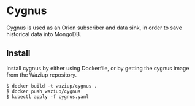 
Cygnus
======

Cygnus is used as an Orion subscriber and data sink, in order to save historical data into MongoDB.


Install
-------

Install cygnus by either using Dockerfile, or by getting the cygnus image from the Waziup repository.

```
$ docker build -t waziup/cygnus .
$ docker push waziup/cygnus
$ kubectl apply -f cygnus.yaml
```

